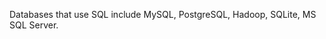 <!-- SQL refresher: -->

Databases that use SQL include MySQL, PostgreSQL, Hadoop, SQLite, MS SQL Server.

<!-- CREATE, ALTER, DELETE DATABASES -->

<!-- QUERY A DB WITH MULTIPLE OPERATORS -->

<!-- DATA TYPES -->

<!-- INSERT, UPDATE AND DELETE RECORDS -->

<!-- JOIN TABLES TOGETHER -->

<!-- USE ALIASES -->

<!-- PRIMARY AND FOREIGN KEY CONSTRAINTS -->
